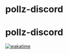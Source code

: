 # pollz-discord
# pollz-discord
[![wakatime](https://wakatime.com/badge/user/2480a8c6-ad22-414e-8414-755209ac465a/project/2920233f-87d7-45ea-8136-895bd41fb440.svg)](https://wakatime.com/badge/user/2480a8c6-ad22-414e-8414-755209ac465a/project/2920233f-87d7-45ea-8136-895bd41fb440)
